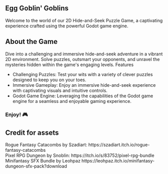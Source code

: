 ## Egg Goblin' Goblins

Welcome to the world of our 2D Hide-and-Seek Puzzle Game, a captivating experience crafted using the powerful Godot game engine.

## About the Game

Dive into a challenging and immersive hide-and-seek adventure in a vibrant 2D environment. Solve puzzles, outsmart your opponents, and unravel the mysteries hidden within the game's engaging levels.
Features

  - Challenging Puzzles: Test your wits with a variety of clever puzzles designed to keep you on your toes.
  - Immersive Gameplay: Enjoy an immersive hide-and-seek experience with captivating visuals and intuitive controls.
  - Godot Game Engine: Leveraging the capabilities of the Godot game engine for a seamless and enjoyable gaming experience.

### Enjoy! 🎮

<h2>Credit for assets</h2>
Rogue Fantasy Catacombs by Szadiart:    https://szadiart.itch.io/rogue-fantasy-catacombs<br/>
Pixel RPG Dungeon by Snoblin:           https://itch.io/s/83752/pixel-rpg-bundle<br/>
Minifantasy SFX Bundle by Leohpaz       https://leohpaz.itch.io/minifantasy-dungeon-sfx-pack?download

